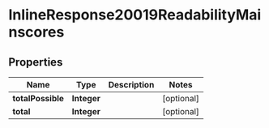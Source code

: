 

# InlineResponse20019ReadabilityMainscores


## Properties

Name | Type | Description | Notes
------------ | ------------- | ------------- | -------------
**totalPossible** | **Integer** |  |  [optional]
**total** | **Integer** |  |  [optional]



